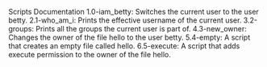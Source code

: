 Scripts Documentation
1.0-iam_betty: Switches the current user to the user betty.
2.1-who_am_i: Prints the effective username of the current user.
3.2-groups: Prints all the groups the current user is part of.
4.3-new_owner: Changes the owner of the file hello to the user betty.
5.4-empty: A script that creates an empty file called hello.
6.5-execute: A script that adds execute permission to the owner of the file hello.
